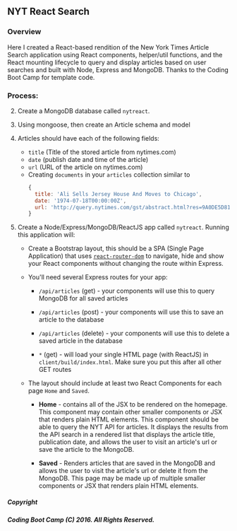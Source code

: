 ## NYT React Search
### Overview

Here I created a React-based rendition of the New York Times Article Search application using React components, helper/util functions, and the React mounting lifecycle to query and display articles based on user searches and built with Node, Express and MongoDB. Thanks to the Coding Boot Camp for template code.

### Process:

2. Create a MongoDB database called `nytreact`.

3. Using mongoose, then create an Article schema and model

4. Articles should have each of the following fields:

   - `title` (Title of the stored article from nytimes.com)
   - `date` (publish date and time of the article)
   - `url` (URL of the article on nytimes.com)
   - Creating `documents` in your `articles` collection similar to
     ```js
     {
       title: 'Ali Sells Jersey House And Moves to Chicago',
       date: '1974-07-18T00:00:00Z',
       url: 'http://query.nytimes.com/gst/abstract.html?res=9A0DE5D8173FEF34BC4052DFB166838F669EDE'
     }
     ```

5. Create a Node/Express/MongoDB/ReactJS app called `nytreact`. Running this application will:

   - Create a Bootstrap layout, this should be a SPA (Single Page Application) that uses [`react-router-dom`](https://github.com/reactjs/react-router) to navigate, hide and show your React components without changing the route within Express.

   - You'll need several Express routes for your app:

     - `/api/articles` (get) - your components will use this to query MongoDB for all saved articles

     - `/api/articles` (post) - your components will use this to save an article to the database

     - `/api/articles` (delete) - your components will use this to delete a saved article in the database

     - `*` (get) - will load your single HTML page (with ReactJS) in `client/build/index.html`. Make sure you put this after all other GET routes

   - The layout should include at least two React Components for each page `Home` and `Saved`.

     - **Home** - contains all of the JSX to be rendered on the homepage. This component may contain other smaller components or JSX that renders plain HTML elements. This component should be able to query the NYT API for articles. It displays the results from the API search in a rendered list that displays the article title, publication date, and allows the user to visit an article's url or save the article to the MongoDB.

     - **Saved** - Renders articles that are saved in the MongoDB and allows the user to visit the article's url or delete it from the MongoDB. This page may be made up of multiple smaller components or JSX that renders plain HTML elements.

##### Copyright
##### Coding Boot Camp (C) 2016. All Rights Reserved.
